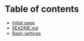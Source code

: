 # Table of contents

* [Initial page](README.md)
* [README.md](undefined.md)
* [Bash-settings](bash-settings.md)


